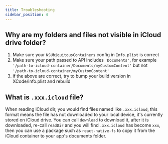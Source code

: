 ```yaml
---
title: Troubleshooting
sidebar_position: 4
---
```


## Why are my folders and files not visible in iCloud drive folder?

1. Make sure your `NSUbiquitousContainers` config in `Info.plist` is correct
2. Make sure your path passed to API includes `'Documents'`, for example `'/path-to-icloud-container/Documents/myCustomContent'` but not `'/path-to-icloud-container/myCustomContent'`
3. if the above are correct, try to bump your build version in XCode/Info.plist and rebuild

## What is `.xxx.icloud` file?
When reading iCloud dir, you would find files named like `.xxx.icloud`, this format means the file has not downloaded to your local device, it's currently stored on iCloud drive. You can call `download` to download it, after it is downloaded, re-call `readDir` and you will find `.xxx.icloud` has become `xxx`, then you can use a package such as `react-native-fs` to copy it from the iCloud container to your app's documents folder.
